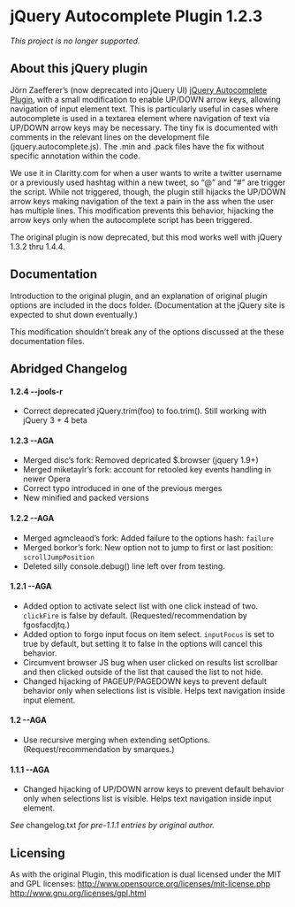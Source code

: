 # jQuery Autocomplete Plugin 1.2.3

_This project is no longer supported._

## About this jQuery plugin

Jörn Zaefferer’s (now deprecated into jQuery UI) [jQuery Autocomplete Plugin](http://bassistance.de/jquery-plugins/jquery-plugin-autocomplete/), with a small modification to enable UP/DOWN arrow keys, allowing navigation of input element text. This is particularly useful in cases where autocomplete is used in a textarea element where navigation of text via UP/DOWN arrow keys may be necessary. The tiny fix is documented with comments in the relevant lines on the development file (jquery.autocomplete.js). The .min and .pack files have the fix without specific annotation within the code.

We use it in Claritty.com for when a user wants to write a twitter username or a previously used hashtag within a new tweet, so “@” and “#” are trigger the script. While not triggered, though, the plugin still hijacks the UP/DOWN arrow keys making navigation of the text a pain in the ass when the user has multiple lines. This modification prevents this behavior, hijacking the arrow keys only when the autocomplete script has been triggered.

The original plugin is now deprecated, but this mod works well with jQuery 1.3.2 thru 1.4.4.

## Documentation

Introduction to the original plugin, and an explanation of original plugin options are included in the docs folder. (Documentation at the jQuery site is expected to shut down eventually.)

This modification shouldn’t break any of the options discussed at the these documentation files.

## Abridged Changelog

#### 1.2.4 --jools-r

* Correct deprecated jQuery.trim(foo) to foo.trim(). Still working with jQuery 3 + 4 beta

#### 1.2.3 --AGA

* Merged disc’s fork: Removed depricated $.browser (jquery 1.9+)
* Merged miketaylr’s fork: account for retooled key events handling in newer Opera
* Correct typo introduced in one of the previous merges
* New minified and packed versions

#### 1.2.2 --AGA

* Merged agmcleaod’s fork: Added failure to the options hash: `failure`
* Merged borkor’s fork: New option not to jump to first or last position: `scrollJumpPosition`
* Deleted silly console.debug() line left over from testing.

#### 1.2.1 --AGA

* Added option to activate select list with one click instead of two. `clickFire` is false by default. (Requested/recommendation by fgosfacdjtq.)
* Added option to forgo input focus on item select. `inputFocus` is set to true by default, but setting it to false in the options will cancel this behavior.
* Circumvent browser JS bug when user clicked on results list scrollbar and then clicked outside of the list that caused the list to not hide.
* Changed hijacking of PAGEUP/PAGEDOWN keys to prevent default behavior only when selections list is visible. Helps text navigation inside input element.

#### 1.2 --AGA

* Use recursive merging when extending setOptions. (Request/recommendation by smarques.)

#### 1.1.1 --AGA

* Changed hijacking of UP/DOWN arrow keys to prevent default behavior only when selections list is visible. Helps text navigation inside input element.

_See_ changelog.txt _for pre-1.1.1 entries by original author._

## Licensing

As with the original Plugin, this modification is dual licensed under the MIT and GPL licenses:
	http://www.opensource.org/licenses/mit-license.php
	http://www.gnu.org/licenses/gpl.html

